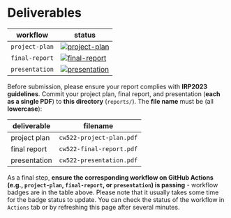 # Deliverables

| workflow | status |
| - | - |
| `project-plan` | [![project-plan](https://github.com/ese-msc-2022/irp-cw522/actions/workflows/project-plan.yml/badge.svg)](https://github.com/ese-msc-2022/irp-cw522/actions/workflows/project-plan.yml) |
| `final-report` | [![final-report](https://github.com/ese-msc-2022/irp-cw522/actions/workflows/final-report.yml/badge.svg)](https://github.com/ese-msc-2022/irp-cw522/actions/workflows/final-report.yml) |
| `presentation` | [![presentation](https://github.com/ese-msc-2022/irp-cw522/actions/workflows/presentation.yml/badge.svg)](https://github.com/ese-msc-2022/irp-cw522/actions/workflows/presentation.yml) |

Before submission, please ensure your report complies with **IRP2023 guidelines**. Commit your project plan, final report, and presentation (**each as a single PDF**) to **this directory** (`reports/`). The **file name** must be (all **lowercase**):

| deliverable | filename |
| - | - |
| project plan | `cw522-project-plan.pdf` |
| final report | `cw522-final-report.pdf` |
| presentation | `cw522-presentation.pdf` |

As a final step, **ensure the corresponding workflow on GitHub Actions (e.g., `project-plan`, `final-report`, or `presentation`) is passing** - workflow badges are in the table above. Please note that it usually takes some time for the badge status to update. You can check the status of the workflow in `Actions` tab or by refreshing this page after several minutes.
